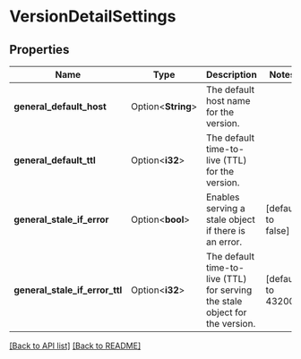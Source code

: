 # VersionDetailSettings

## Properties

Name | Type | Description | Notes
------------ | ------------- | ------------- | -------------
**general_default_host** | Option<**String**> | The default host name for the version. | 
**general_default_ttl** | Option<**i32**> | The default time-to-live (TTL) for the version. | 
**general_stale_if_error** | Option<**bool**> | Enables serving a stale object if there is an error. | [default to false]
**general_stale_if_error_ttl** | Option<**i32**> | The default time-to-live (TTL) for serving the stale object for the version. | [default to 43200]

[[Back to API list]](../README.md#documentation-for-api-endpoints) [[Back to README]](../README.md)


